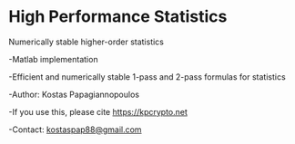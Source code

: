 # High Performance Statistics
Numerically stable higher-order statistics

-Matlab implementation

-Efficient and numerically stable 1-pass and 2-pass formulas for statistics

-Author: Kostas Papagiannopoulos

-If you use this, please cite https://kpcrypto.net

-Contact: kostaspap88@gmail.com


